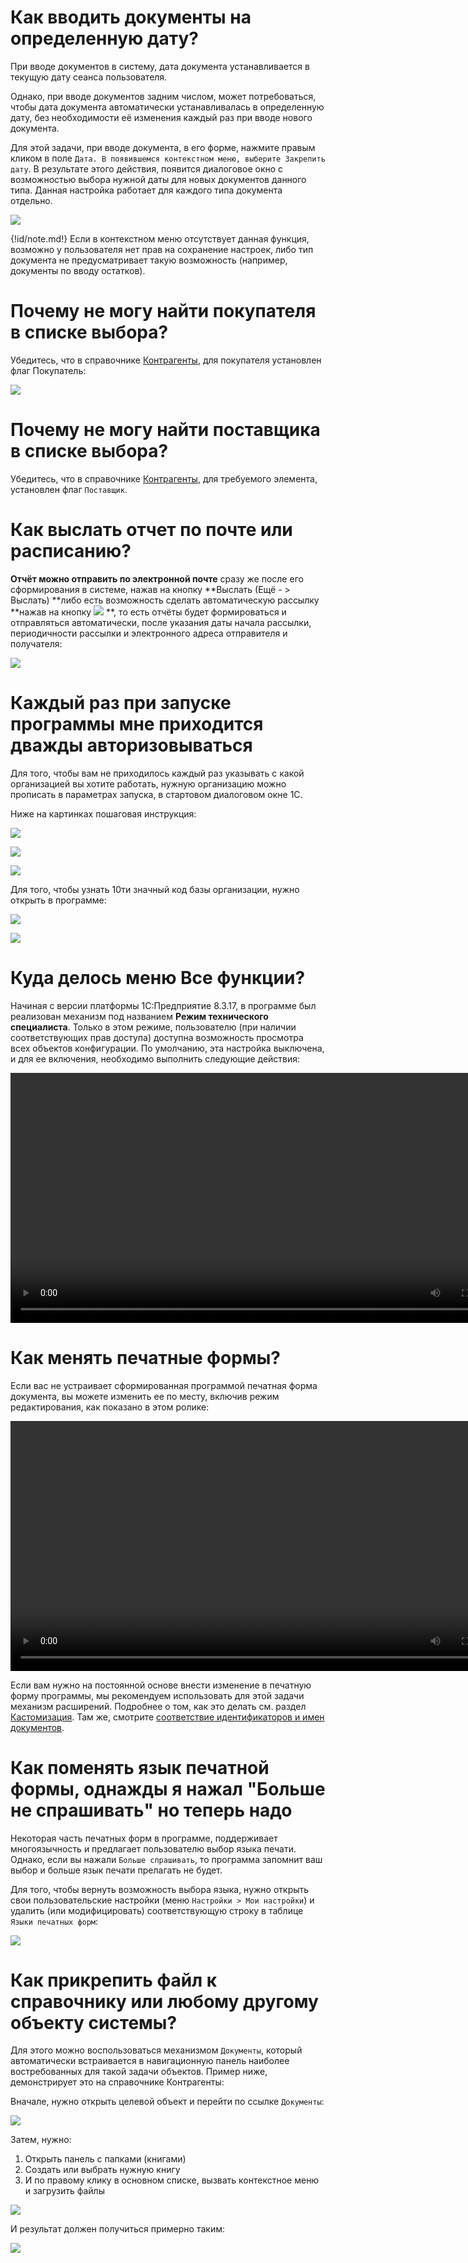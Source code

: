 # Как вводить документы на определенную дату?<a name=InvoiceDate></a>

При вводе документов в систему, дата документа устанавливается в текущую дату сеанса пользователя.

Однако, при вводе документов задним числом, может потребоваться, чтобы дата документа автоматически устанавливалась в определенную дату, без необходимости её изменения каждый раз при вводе нового документа.

Для этой задачи, при вводе документа, в его форме, нажмите правым кликом в поле `Дата. В появившемся контекстном меню, выберите Закрепить дату`. В результате этого действия, появится диалоговое окно с возможностью выбора нужной даты для новых документов данного типа. Данная настройка работает для каждого типа документа отдельно.

![](img/2018_02_08_12_30_551.png)

{!id/note.md!}
	Если в контекстном меню отсутствует данная функция, возможно у пользователя нет прав на сохранение настроек, либо тип документа не предусматривает такую возможность (например, документы по вводу остатков).

# Почему не могу найти покупателя в списке выбора?<a name=WhereIsCustomer></a>

Убедитесь, что в справочнике [Контрагенты](/c/Organizations), для покупателя установлен флаг Покупатель:

![](img/2018_07_28_20_25_201.png)

# Почему не могу найти поставщика в списке выбора?

Убедитесь, что в справочнике [Контрагенты](/c/Organizations), для требуемого элемента, установлен флаг `Поставщик`.

# Как выслать отчет по почте или расписанию?<a name=ScheduleReports></a>

**Отчёт можно отправить по электронной почте** сразу же после его сформирования в системе, нажав на  кнопку **Выслать (Ещё - > Выслать) **либо есть возможность сделать автоматическую рассылку **нажав на кнопку  ![](img/2019_05_31_14_36_342.png) **, то есть отчёты будет формироваться  и отправляться автоматически, после указания даты начала рассылки, периодичности рассылки и электронного адреса отправителя и получателя:

![](img/2019_05_31_14_38_535.png)

# Каждый раз при запуске программы мне приходится дважды авторизовываться

Для того, чтобы вам не приходилось каждый раз указывать с какой организацией вы хотите работать, нужную организацию можно прописать в параметрах запуска, в стартовом диалоговом окне 1С.

Ниже на картинках пошаговая инструкция:

![](img/2020-05-07_22-54-04.png)

![](img/2020-05-07_22-55-04.png)

![](img/2020-05-07_22-56-07.png)

Для того, чтобы узнать 10ти значный код базы организации, нужно открыть в программе:

![](img/2020-05-07_22-59-48.png)

![](img/2020-05-07_22-59-58.png)

# Куда делось меню Все функции?<a name=allfunctions></a>

Начиная с версии платформы 1С:Предприятие 8.3.17, в программе был реализован механизм под названием **Режим технического специалиста**. Только в этом режиме, пользователю (при наличии соответствующих прав доступа) доступна возможность просмотра всех объектов конфигурации. По умолчанию, эта настройка выключена, и для ее включения, необходимо выполнить следующие действия:

<p><video width="800" controls><source src="/img/Peek 2021-03-31 15-01.mp4" type="video/mp4"></video></p>

# Как менять печатные формы?

Если вас не устраивает сформированная программой печатная форма документа, вы можете изменить ее по месту, включив режим редактирования, как показано в этом ролике:

<p><video width="800" controls><source src="/img/Peek 2021-04-01 16-02.mp4" type="video/mp4"></video></p>

Если вам нужно на постоянной основе внести изменение в печатную форму программы, мы рекомендуем использовать для этой задачи механизм расширений. Подробнее о том, как это делать см. раздел [Кастомизация](/customization). Там же, смотрите [соответствие идентификаторов и имен документов](/customization#objectNames).

# Как поменять язык печатной формы, однажды я нажал "Больше не спрашивать" но теперь надо

Некоторая часть печатных форм в программе, поддерживает многоязычность и предлагает пользователю выбор языка печати. Однако, если вы нажали `Больше спрашивать`, то программа запомнит ваш выбор и больше язык печати прелагать не будет.

Для того, чтобы вернуть возможность выбора языка, нужно открыть свои пользовательские настройки (меню `Настройки > Мои настройки`) и удалить (или модифицировать) соответствующую строку в таблице `Языки печатных форм`:

![](img/2021-11-04-15-00-50.png)

# Как прикрепить файл к справочнику или любому другому объекту системы?

Для этого можно воспользоваться механизмом `Документы`, который автоматически встраивается в навигационную панель наиболее востребованных для такой задачи объектов. Пример ниже, демонстрирует это на справочнике Контрагенты:

Вначале, нужно открыть целевой объект и перейти по ссылке `Документы`:

![](img/20230121180422.png)

Затем, нужно:

1. Открыть панель с папками (книгами)
2. Создать или выбрать нужную книгу
3. И по правому клику в основном списке, вызвать контекстное меню и загрузить файлы

![](img/20230121181433.png)  

И результат должен получиться примерно таким:

![](img/20230121181512.png)  